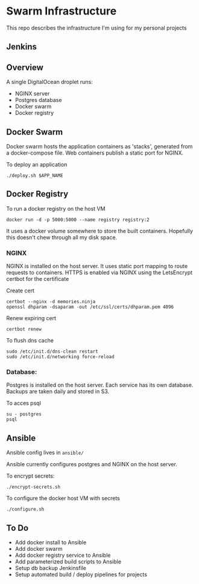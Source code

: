 # Swarm Infrastructure

This repo describes the infrastructure I'm using for my personal projects

## Jenkins




## Overview

A single DigitalOcean droplet runs:

- NGINX server
- Postgres database
- Docker swarm
- Docker registry



## Docker Swarm

Docker swarm hosts the application containers as 'stacks', generated from a docker-compose file. Web containers publish a static port for NGINX.

To deploy an application

    ./deploy.sh $APP_NAME

## Docker Registry

To run a docker registry on the host VM

	docker run -d -p 5000:5000 --name registry registry:2

It uses a docker volume somewhere to store the built containers. Hopefully this doesn't chew through all my disk space.

### NGINX

NGINX is installed on the host server. It uses static port mapping to route requests to containers.
HTTPS is enabled via NGINX using the LetsEncrypt certbot for the certificate

Create cert

    certbot --nginx -d memories.ninja
    openssl dhparam -dsaparam -out /etc/ssl/certs/dhparam.pem 4096

Renew expiring cert

    certbot renew

To flush dns cache

    sudo /etc/init.d/dns-clean restart
    sudo /etc/init.d/networking force-reload

### Database:

Postgres is installed on the host server. Each service has its own database. Backups are taken daily and stored in S3.

To acces psql

	su - postgres
	psql


## Ansible

Ansible config lives in `ansible/`

Ansible currently configures postgres and NGINX on the host server.

To encrypt secrets:

	./encrypt-secrets.sh

To configure the docker host VM with secrets

    ./configure.sh


## To Do

- Add docker install to Ansible
- Add docker swarm
- Add docker registry service to Ansible
- Add parameterized build scripts to Ansible
- Setup db backup Jenkinsfile
- Setup automated build / deploy pipelines for projects
